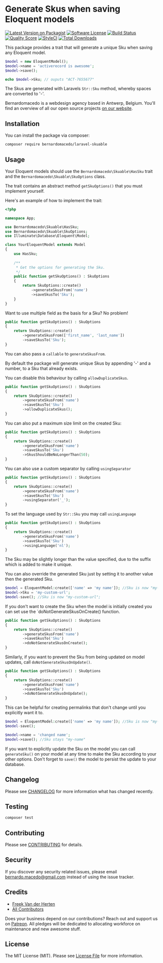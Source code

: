 # Generate Skus when saving Eloquent models

[![Latest Version on Packagist](https://img.shields.io/packagist/v/Bernardomacedo/laravel-Skuable.svg?style=flat-square)](https://packagist.org/packages/Bernardomacedo/laravel-Skuable)
[![Software License](https://img.shields.io/badge/license-MIT-brightgreen.svg?style=flat-square)](LICENSE.md)
[![Build Status](https://img.shields.io/travis/Bernardomacedo/laravel-Skuable/master.svg?style=flat-square)](https://travis-ci.org/Bernardomacedo/laravel-Skuable)
[![Quality Score](https://img.shields.io/scrutinizer/g/Bernardomacedo/laravel-Skuable.svg?style=flat-square)](https://scrutinizer-ci.com/g/Bernardomacedo/laravel-Skuable)
[![StyleCI](https://styleci.io/repos/48512561/shield?branch=master)](https://styleci.io/repos/48512561)
[![Total Downloads](https://img.shields.io/packagist/dt/Bernardomacedo/laravel-Skuable.svg?style=flat-square)](https://packagist.org/packages/Bernardomacedo/laravel-Skuable)

This package provides a trait that will generate a unique Sku when saving any Eloquent model. 

```php
$model = new EloquentModel();
$model->name = 'activerecord is awesome';
$model->save();

echo $model->Sku; // ouputs "ACT-7655677"
```

The Skus are generated with Laravels `Str::Sku` method, whereby spaces are converted to '-'.

Bernardomacedo is a webdesign agency based in Antwerp, Belgium. You'll find an overview of all our open source projects [on our website](https://Bernardomacedo.be/opensource).

## Installation

You can install the package via composer:
``` bash
composer require bernardomacedo/laravel-skuable
```

## Usage

Your Eloquent models should use the `Bernardomacedo\Skuable\HasSku` trait and the `Bernardomacedo\Skuable\SkuOptions` class.

The trait contains an abstract method `getSkuOptions()` that you must implement yourself. 

Here's an example of how to implement the trait:

```php
<?php

namespace App;

use Bernardomacedo\Skuable\HasSku;
use Bernardomacedo\Skuable\SkuOptions;
use Illuminate\Database\Eloquent\Model;

class YourEloquentModel extends Model
{
    use HasSku;
    
    /**
     * Get the options for generating the Sku.
     */
    public function getSkuOptions() : SkuOptions
    {
        return SkuOptions::create()
            ->generateSkusFrom('name')
            ->saveSkusTo('Sku');
    }
}
```

Want to use multiple field as the basis for a Sku? No problem!

```php
public function getSkuOptions() : SkuOptions
{
    return SkuOptions::create()
        ->generateSkusFrom(['first_name', 'last_name'])
        ->saveSkusTo('Sku');
}
```

You can also pass a `callable` to `generateSkusFrom`.


By default the package will generate unique Skus by appending '-' and a number, to a Sku that already exists.

You can disable this behaviour by calling `allowDuplicateSkus`.

```php
public function getSkuOptions() : SkuOptions
{
    return SkuOptions::create()
        ->generateSkusFrom('name')
        ->saveSkusTo('Sku')
        ->allowDuplicateSkus();
}
```

You can also put a maximum size limit on the created Sku:

```php
public function getSkuOptions() : SkuOptions
{
    return SkuOptions::create()
        ->generateSkusFrom('name')
        ->saveSkusTo('Sku')
        ->SkusShouldBeNoLongerThan(50);
}
```

You can also use a custom separator by calling `usingSeparator`

```php
public function getSkuOptions() : SkuOptions
{
    return SkuOptions::create()
        ->generateSkusFrom('name')
        ->saveSkusTo('Sku')
        ->usingSeparator('_');
}
```

To set the language used by `Str::Sku` you may call `usingLanguage`

```php
public function getSkuOptions() : SkuOptions
{
    return SkuOptions::create()
        ->generateSkusFrom('name')
        ->saveSkusTo('Sku')
        ->usingLanguage('nl');
}
```

The Sku may be slightly longer than the value specified, due to the suffix which is added to make it unique.

You can also override the generated Sku just by setting it to another value then the generated Sku.

```php
$model = EloquentModel:create(['name' => 'my name']); //Sku is now "my-name"; 
$model->Sku = 'my-custom-url';
$model-save(); //Sku is now "my-custom-url"; 
```

If you don't want to create the Sku when the model is initially created you can set use the `doNotGenerateSkusOnCreate() function.

```php
public function getSkuOptions() : SkuOptions
{
    return SkuOptions::create()
        ->generateSkusFrom('name')
        ->saveSkusTo('Sku')
        ->doNotGenerateSkusOnCreate();
}
```

Similarly, if you want to prevent the Sku from being updated on model updates, call `doNotGenerateSkusOnUpdate()`.

```php
public function getSkuOptions() : SkuOptions
{
    return SkuOptions::create()
        ->generateSkusFrom('name')
        ->saveSkusTo('Sku')
        ->doNotGenerateSkusOnUpdate();
}
```

This can be helpful for creating permalinks that don't change until you explicitly want it to.

```php
$model = EloquentModel:create(['name' => 'my name']); //Sku is now "my-name"; 
$model-save();

$model->name = 'changed name';
$model->save(); //Sku stays "my-name"
```

If you want to explicitly update the Sku on the model you can call `generateSku()` on your model at any time to make the Sku according to your other options. Don't forget to `save()` the model to persist the update to your database.

## Changelog

Please see [CHANGELOG](CHANGELOG.md) for more information what has changed recently.

## Testing

``` bash
composer test
```

## Contributing

Please see [CONTRIBUTING](CONTRIBUTING.md) for details.

## Security

If you discover any security related issues, please email bernardo.macedo@gmail.com instead of using the issue tracker.

## Credits

- [Freek Van der Herten](https://github.com/freekmurze)
- [All Contributors](../../contributors)


Does your business depend on our contributions? Reach out and support us on [Patreon](https://www.patreon.com/Bernardomacedo). 
All pledges will be dedicated to allocating workforce on maintenance and new awesome stuff.

## License

The MIT License (MIT). Please see [License File](LICENSE.md) for more information.
